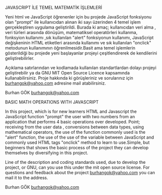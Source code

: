 JAVASCRIPT İLE TEMEL MATEMATİK İŞLEMLERİ

Yeni html ve JavaScript öğrenenler için bu projede JavaScript fonksiyonu olan "prompt" ile kullanıcıdan alınan iki sayı üzerinden 4 temel işlem gerçekleştiren uygulama geliştirildi. Burada ki amaç; kullanıcıdan veri alma , veri türleri arasında dönüşüm, matematiksel operatörleri kullanma, fonksyion kullanımı ,sık kullanılan "alert" fonksiyonun kullanımı, JavaScript değişkeninin HTML etiketleri arasında kullanımı ve sık kullanılan "onclick" metodunun kullanımının öğrenilmesidir.Basit ama temel işlemlerin gösterildiği bu projede yeni başlayanlar projeyi çeşitlendirerek de kendilerini geliştirebilirler.


Açıklama satırlarından ve kodlamada kullanılan standartlardan dolayı projeyi geliştirebilir ya da GNU MIT Open Source Licence kapsamında kullanabilirsiniz. Proje hakkında ki görüşleriniz ve sorularınız için burhangok@yahoo.com adresine mail atabilirsiniz.

Burhan GÖK
burhangok@yahoo.com

BASIC MATH OPERATIONS WITH JAVASCRIPT

In this project, which is for new learners HTML and Javascript the JavaScript function "prompt" the user with two numbers from an application that performs 4 basic operations over developed. Point; receiving from the user data , conversions between data types, using mathematical operators, the use of the function commonly used is the "alert" function, the use of the use of the variable between JavaScript and commonly used HTML tags "onclick" method to learn to use.Simple, but beginners that shows the basic process of the project they can develop themselves by diversifying in this project.


Line of the description and coding standards used, due to develop the project, or GNU, can you use this under the mit open source license. For questions and feedback about the project burhangok@yahoo.com you can mail it to the address.

Burhan GÖK
burhangok@yahoo.com
